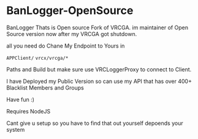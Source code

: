 # BanLogger-OpenSource
BanLogger Thats is Open source Fork of VRCGA. im maintainer of Open Source version now after my VRCGA got shutdown.


all you need do Chane My Endpoint to Yours in

`APPClient/`
`vrcx/vrcga/*`

Paths and Build but make sure use VRCLoggerProxy to connect to Client.

I have Deployed my Public Version so can use my API that has over 400+ Blacklist Members and Groups

Have fun :)

Requires NodeJS

Cant give u setup so you have to find that out yourself depoends your system

<!-- GitAds-Verify: HF44SXGR87SQ9Y9C5UNWPLQHC4QHCAG6 -->
